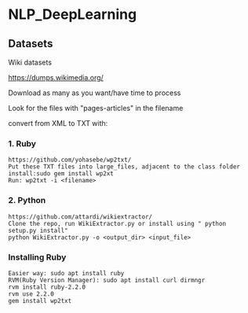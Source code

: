 # NLP_DeepLearning

## Datasets

Wiki datasets

https://dumps.wikimedia.org/

Download as many as you want/have time to process

Look for the files with "pages-articles" in the filename

convert from XML to TXT with:

### 1. Ruby
    https://github.com/yohasebe/wp2txt/
    Put these TXT files into large_files, adjacent to the class folder
    install:sudo gem install wp2xt
    Run: wp2txt -i <filename>
  
### 2. Python
    https://github.com/attardi/wikiextractor/
    Clone the repo, run WikiExtractor.py or install using " python setup.py install"
    python WikiExtractor.py -o <output_dir> <input_file>
    


### Installing Ruby

    Easier way: sudo apt install ruby
    RVM(Ruby Version Manager): sudo apt install curl dirmngr
    rvm install ruby-2.2.0
    rvm use 2.2.0
    gem install wp2txt

